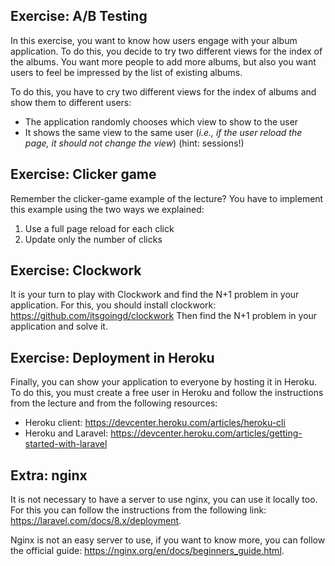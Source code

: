 ## Exercise: A/B Testing

In this exercise, you want to know how users engage with your album application.
To do this, you decide to try two different views for the index of the albums.
You want more people to add more albums, but also you want users to feel be impressed by the list of existing albums.

To do this, you have to cry two different views for the index of albums and show them to different users:

* The application randomly chooses which view to show to the user
* It shows the same view to the same user (*i.e., if the user reload the page, it should not change the view*) (hint: sessions!)

## Exercise: Clicker game

Remember the clicker-game example of the lecture? You have to implement this example using the two ways we explained:

1. Use a full page reload for each click
2. Update only the number of clicks

## Exercise: Clockwork

It is your turn to play with Clockwork and find the N+1 problem in your application.
For this, you should install clockwork: https://github.com/itsgoingd/clockwork
Then find the N+1 problem in your application and solve it.

## Exercise: Deployment in Heroku

Finally, you can show your application to everyone by hosting it in Heroku.
To do this, you must create a free user in Heroku and follow the instructions from the lecture and from the following resources:

* Heroku client: https://devcenter.heroku.com/articles/heroku-cli
* Heroku and Laravel: https://devcenter.heroku.com/articles/getting-started-with-laravel

## Extra: nginx

It is not necessary to have a server to use nginx, you can use it locally too.
For this you can follow the instructions from the following link: https://laravel.com/docs/8.x/deployment.

Nginx is not an easy server to use, if you want to know more, you can follow the official guide: https://nginx.org/en/docs/beginners_guide.html.